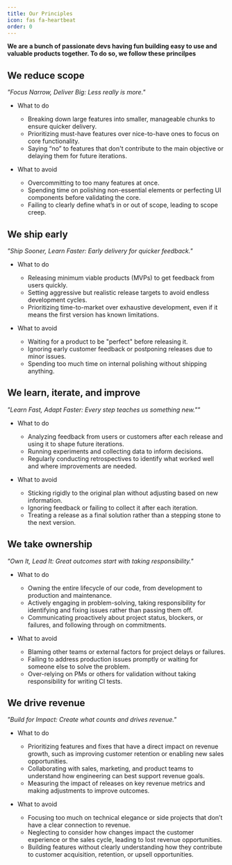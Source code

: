 ```yaml
---
title: Our Principles
icon: fas fa-heartbeat
order: 0
---
```


**We are a bunch of passionate devs having fun building easy to use and valuable products together. To do so, we follow these princilpes**

## We reduce scope
_"Focus Narrow, Deliver Big: Less really is more."_

- What to do
   - Breaking down large features into smaller, manageable chunks to ensure quicker delivery.
   - Prioritizing must-have features over nice-to-have ones to focus on core functionality.
   - Saying “no” to features that don't contribute to the main objective or delaying them for future iterations.

- What to avoid
   - Overcommitting to too many features at once.
   - Spending time on polishing non-essential elements or perfecting UI components before validating the core.
   - Failing to clearly define what’s in or out of scope, leading to scope creep.

## We ship early
_"Ship Sooner, Learn Faster: Early delivery for quicker feedback."_

- What to do
   - Releasing minimum viable products (MVPs) to get feedback from users quickly.
   - Setting aggressive but realistic release targets to avoid endless development cycles.
   - Prioritizing time-to-market over exhaustive development, even if it means the first version has known limitations.

- What to avoid
   - Waiting for a product to be "perfect" before releasing it.
   - Ignoring early customer feedback or postponing releases due to minor issues.
   - Spending too much time on internal polishing without shipping anything.

## We learn, iterate, and improve
_"Learn Fast, Adapt Faster: Every step teaches us something new.""_

- What to do
   - Analyzing feedback from users or customers after each release and using it to shape future iterations.
   - Running experiments and collecting data to inform decisions.
   - Regularly conducting retrospectives to identify what worked well and where improvements are needed.

- What to avoid
   - Sticking rigidly to the original plan without adjusting based on new information.
   - Ignoring feedback or failing to collect it after each iteration.
   - Treating a release as a final solution rather than a stepping stone to the next version.

## We take ownership
_"Own It, Lead It: Great outcomes start with taking responsibility."_

- What to do
   - Owning the entire lifecycle of our code, from development to production and maintenance.
   - Actively engaging in problem-solving, taking responsibility for identifying and fixing issues rather than passing them off.
   - Communicating proactively about project status, blockers, or failures, and following through on commitments. 

- What to avoid
   - Blaming other teams or external factors for project delays or failures.
   - Failing to address production issues promptly or waiting for someone else to solve the problem.
   - Over-relying on PMs or others for validation without taking responsibility for writing CI tests.

## We drive revenue
_"Build for Impact: Create what counts and drives revenue."_

- What to do
   - Prioritizing features and fixes that have a direct impact on revenue growth, such as improving customer retention or enabling new sales opportunities.
   -  Collaborating with sales, marketing, and product teams to understand how engineering can best support revenue goals.
   - Measuring the impact of releases on key revenue metrics and making adjustments to improve outcomes.

- What to avoid
   - Focusing too much on technical elegance or side projects that don’t have a clear connection to revenue.
   - Neglecting to consider how changes impact the customer experience or the sales cycle, leading to lost revenue opportunities.
   - Building features without clearly understanding how they contribute to customer acquisition, retention, or upsell opportunities.
